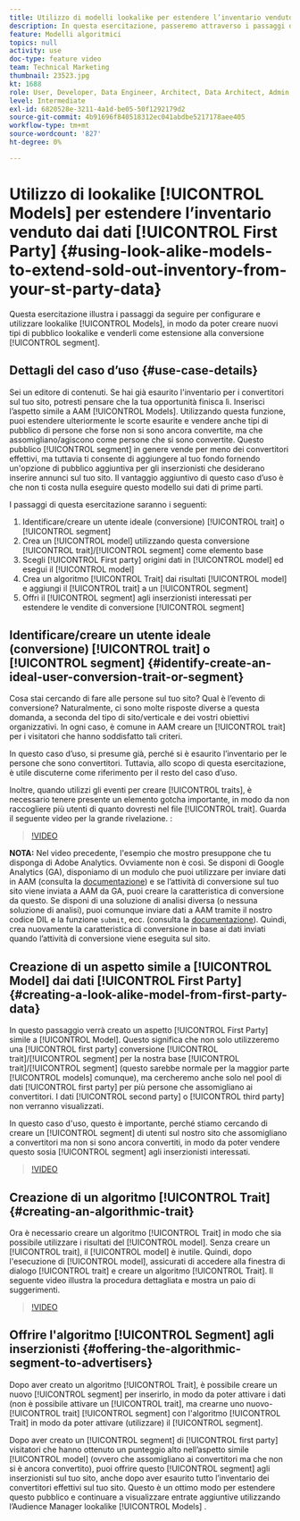 ```yaml
---
title: Utilizzo di modelli lookalike per estendere l’inventario venduto dai dati di prime parti
description: In questa esercitazione, passeremo attraverso i passaggi da seguire per configurare e utilizzare Modelli lookalike per creare nuovi tipi di pubblico lookalike e venderli come estensione al segmento di conversione.
feature: Modelli algoritmici
topics: null
activity: use
doc-type: feature video
team: Technical Marketing
thumbnail: 23523.jpg
kt: 1688
role: User, Developer, Data Engineer, Architect, Data Architect, Admin, Leader
level: Intermediate
exl-id: 6820528e-3211-4a1d-be05-50f1292179d2
source-git-commit: 4b91696f840518312ec041abdbe5217178aee405
workflow-type: tm+mt
source-wordcount: '827'
ht-degree: 0%

---
```


# Utilizzo di lookalike [!UICONTROL Models] per estendere l’inventario venduto dai dati [!UICONTROL First Party] {#using-look-alike-models-to-extend-sold-out-inventory-from-your-st-party-data}

Questa esercitazione illustra i passaggi da seguire per configurare e utilizzare lookalike [!UICONTROL Models], in modo da poter creare nuovi tipi di pubblico lookalike e venderli come estensione alla conversione [!UICONTROL segment].

## Dettagli del caso d’uso {#use-case-details}

Sei un editore di contenuti. Se hai già esaurito l&#39;inventario per i convertitori sul tuo sito, potresti pensare che la tua opportunità finisca lì. Inserisci l’aspetto simile a AAM [!UICONTROL Models]. Utilizzando questa funzione, puoi estendere ulteriormente le scorte esaurite e vendere anche tipi di pubblico di persone che forse non si sono ancora convertite, ma che assomigliano/agiscono come persone che si sono convertite. Questo pubblico [!UICONTROL segment] in genere vende per meno dei convertitori effettivi, ma tuttavia ti consente di aggiungere al tuo fondo fornendo un&#39;opzione di pubblico aggiuntiva per gli inserzionisti che desiderano inserire annunci sul tuo sito. Il vantaggio aggiuntivo di questo caso d’uso è che non ti costa nulla eseguire questo modello sui dati di prime parti.

I passaggi di questa esercitazione saranno i seguenti:

1. Identificare/creare un utente ideale (conversione) [!UICONTROL trait] o [!UICONTROL segment]
1. Crea un [!UICONTROL model] utilizzando questa conversione [!UICONTROL trait]/[!UICONTROL segment] come elemento base
1. Scegli [!UICONTROL First party] origini dati in [!UICONTROL model] ed esegui il [!UICONTROL model]
1. Crea un algoritmo [!UICONTROL Trait] dai risultati [!UICONTROL model] e aggiungi il [!UICONTROL trait] a un [!UICONTROL segment]
1. Offri il [!UICONTROL segment] agli inserzionisti interessati per estendere le vendite di conversione [!UICONTROL segment]

## Identificare/creare un utente ideale (conversione) [!UICONTROL trait] o [!UICONTROL segment] {#identify-create-an-ideal-user-conversion-trait-or-segment}

Cosa stai cercando di fare alle persone sul tuo sito? Qual è l’evento di conversione? Naturalmente, ci sono molte risposte diverse a questa domanda, a seconda del tipo di sito/verticale e dei vostri obiettivi organizzativi. In ogni caso, è comune in AAM creare un [!UICONTROL trait] per i visitatori che hanno soddisfatto tali criteri.

In questo caso d’uso, si presume già, perché si è esaurito l’inventario per le persone che sono convertitori. Tuttavia, allo scopo di questa esercitazione, è utile discuterne come riferimento per il resto del caso d’uso.

Inoltre, quando utilizzi gli eventi per creare [!UICONTROL traits], è necessario tenere presente un elemento gotcha importante, in modo da non raccogliere più utenti di quanto dovresti nel file [!UICONTROL trait]. Guarda il seguente video per la grande rivelazione. :

>[!VIDEO](https://video.tv.adobe.com/v/23431/?quality=12)

**NOTA:** Nel video precedente, l&#39;esempio che mostro presuppone che tu disponga di Adobe Analytics. Ovviamente non è così. Se disponi di Google Analytics (GA), disponiamo di un modulo che puoi utilizzare per inviare dati in AAM (consulta la [documentazione](https://marketing.adobe.com/resources/help/en_US/aam/dil-google-universal-analytics.html)) e se l’attività di conversione sul tuo sito viene inviata a AAM da GA, puoi creare la caratteristica di conversione da questo. Se disponi di una soluzione di analisi diversa (o nessuna soluzione di analisi), puoi comunque inviare dati a AAM tramite il nostro codice DIL e la funzione `submit`, ecc. (consulta la [documentazione](https://marketing.adobe.com/resources/help/en_US/aam/c_dil.html)). Quindi, crea nuovamente la caratteristica di conversione in base ai dati inviati quando l’attività di conversione viene eseguita sul sito.

## Creazione di un aspetto simile a [!UICONTROL Model] dai dati [!UICONTROL First Party] {#creating-a-look-alike-model-from-first-party-data}

In questo passaggio verrà creato un aspetto [!UICONTROL First Party] simile a [!UICONTROL Model]. Questo significa che non solo utilizzeremo una [!UICONTROL first party] conversione [!UICONTROL trait]/[!UICONTROL segment] per la nostra base [!UICONTROL trait]/[!UICONTROL segment] (questo sarebbe normale per la maggior parte [!UICONTROL models] comunque), ma cercheremo anche solo nel pool di dati [!UICONTROL first party] per più persone che assomigliano ai convertitori. I dati [!UICONTROL second party] o [!UICONTROL third party] non verranno visualizzati.

In questo caso d&#39;uso, questo è importante, perché stiamo cercando di creare un [!UICONTROL segment] di utenti sul nostro sito che assomigliano a convertitori ma non si sono ancora convertiti, in modo da poter vendere questo sosia [!UICONTROL segment] agli inserzionisti interessati.

>[!VIDEO](https://video.tv.adobe.com/v/23504/?quality-12)

## Creazione di un algoritmo [!UICONTROL Trait] {#creating-an-algorithmic-trait}

Ora è necessario creare un algoritmo [!UICONTROL Trait] in modo che sia possibile utilizzare i risultati del [!UICONTROL model]. Senza creare un [!UICONTROL trait], il [!UICONTROL model] è inutile. Quindi, dopo l&#39;esecuzione di [!UICONTROL model], assicurati di accedere alla finestra di dialogo [!UICONTROL trait] e creare un algoritmo [!UICONTROL Trait]. Il seguente video illustra la procedura dettagliata e mostra un paio di suggerimenti.

>[!VIDEO](https://video.tv.adobe.com/v/23523/?quality=12)

## Offrire l&#39;algoritmo [!UICONTROL Segment] agli inserzionisti {#offering-the-algorithmic-segment-to-advertisers}

Dopo aver creato un algoritmo [!UICONTROL Trait], è possibile creare un nuovo [!UICONTROL segment] per inserirlo, in modo da poter attivare i dati (non è possibile attivare un [!UICONTROL trait], ma crearne uno nuovo-[!UICONTROL trait] [!UICONTROL segment] con l&#39;algoritmo [!UICONTROL Trait] in modo da poter attivare (utilizzare) il [!UICONTROL segment].

Dopo aver creato un [!UICONTROL segment] di [!UICONTROL first party] visitatori che hanno ottenuto un punteggio alto nell’aspetto simile [!UICONTROL model] (ovvero che assomigliano ai convertitori ma che non si è ancora convertito), puoi offrire questo [!UICONTROL segment] agli inserzionisti sul tuo sito, anche dopo aver esaurito tutto l’inventario dei convertitori effettivi sul tuo sito. Questo è un ottimo modo per estendere questo pubblico e continuare a visualizzare entrate aggiuntive utilizzando l’Audience Manager lookalike [!UICONTROL Models] .

